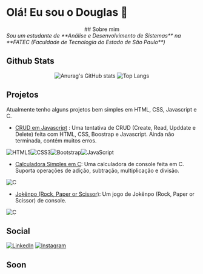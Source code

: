 # Olá! Eu sou o Douglas :wave:

<center>
  ## Sobre mim
</center>
<i> Sou um estudante de **Análise e Desenvolvimento de Sistemas** na **FATEC (Faculdade de Tecnologia do Estado de São Paulo**)</i>
 
</div>

## Github Stats
<center>

![Anurag's GitHub stats](https://github-readme-stats.vercel.app/api?username=dgzincs&show_icons=false&theme=midnight-purple)
![Top Langs](https://github-readme-stats.vercel.app/api/top-langs/?username=dgzincs&layout=extend)
</center>

## Projetos

Atualmente tenho alguns projetos bem simples em HTML, CSS, Javascript e C.
- [CRUD em Javascript](https://github.com/dgzincs/crud-attempt) : Uma tentativa de CRUD (Create, Read, Upddate e Delete) feita com HTML, CSS, Boostrap e Javascript. Ainda não terminada, contém muitos erros.

![HTML5](https://img.shields.io/badge/html5-%23E34F26.svg?style=for-the-badge&logo=html5&logoColor=white)![CSS3](https://img.shields.io/badge/css3-%231572B6.svg?style=for-the-badge&logo=css3&logoColor=white)![Bootstrap](https://img.shields.io/badge/bootstrap-%23563D7C.svg?style=for-the-badge&logo=bootstrap&logoColor=white)![JavaScript](https://img.shields.io/badge/javascript-%23323330.svg?style=for-the-badge&logo=javascript&logoColor=%23F7DF1E)
- [Calculadora Simples em C](https://github.com/dgzincs/simple_calculator_console_c): Uma calculadora de console feita em C. Suporta operações de adição, subtração, multiplicação e divisão.

![C](https://img.shields.io/badge/c-%2300599C.svg?style=for-the-badge&logo=c&logoColor=white)
- [Jokênpo (Rock, Paper or Scissor)](https://github.com/dgzincs/Rock-Paper-or-Scissor-Game): Um jogo de Jokênpo (Rock, Paper or Scissor) de console.

![C](https://img.shields.io/badge/c-%2300599C.svg?style=for-the-badge&logo=c&logoColor=white)

## Social

[![LinkedIn](https://img.shields.io/badge/LinkedIn-0077B5?style=for-the-badge&logo=linkedin&logoColor=white)](https://www.linkedin.com/in/dgzin/) [![Instagram](https://img.shields.io/badge/Instagram-%23E4405F.svg?style=for-the-badge&logo=Instagram&logoColor=white)](https://www.instagram.com/idouglas.oliveira/)

## Soon
